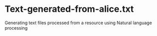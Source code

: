 # Text-generated-from-alice.txt
Generating text files processed from a resource using Natural language processing 
